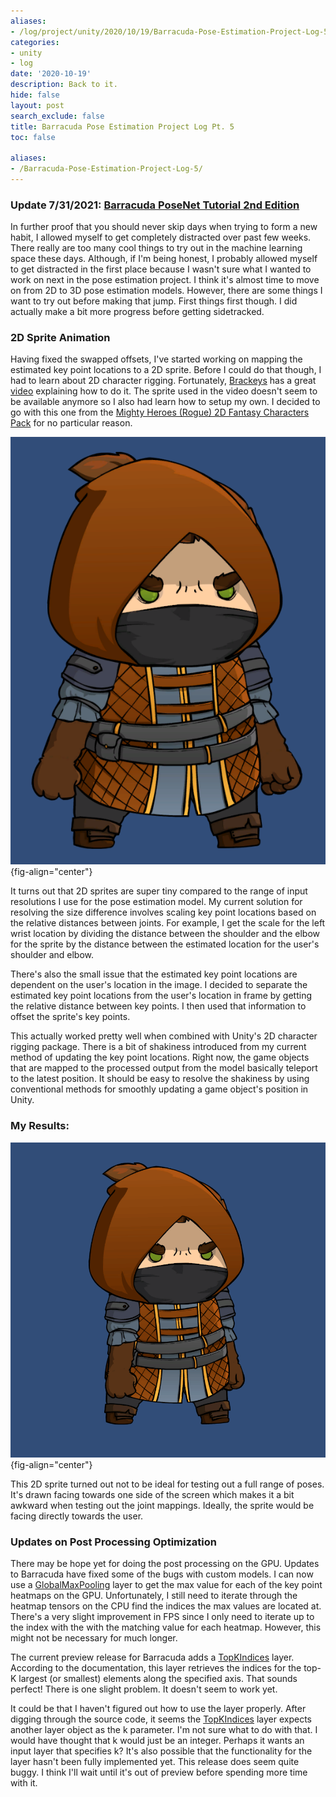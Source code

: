 ```yaml
---
aliases:
- /log/project/unity/2020/10/19/Barracuda-Pose-Estimation-Project-Log-5
categories:
- unity
- log
date: '2020-10-19'
description: Back to it.
hide: false
layout: post
search_exclude: false
title: Barracuda Pose Estimation Project Log Pt. 5
toc: false

aliases:
- /Barracuda-Pose-Estimation-Project-Log-5/
---
```


### Update 7/31/2021: [Barracuda PoseNet Tutorial 2nd Edition](../../barracuda-posenet-tutorial-v2/part-1/)

In further proof that you should never skip days when trying to form a new habit, I allowed myself to get completely distracted over past few weeks. There really are too many cool things to try out in the machine learning space these days. Although, if I'm being honest, I probably allowed myself to get distracted in the first place because I wasn't sure what I wanted to work on next in the pose estimation project. I think it's almost time to move on from 2D to 3D pose estimation models. However, there are some things I want to try out before making that jump. First things first though. I did actually make a bit more progress before getting sidetracked.

### 2D Sprite Animation

Having fixed the swapped offsets, I've started working on mapping the estimated key point locations to a 2D sprite. Before I could do that though, I had to learn about 2D character rigging. Fortunately, [Brackeys](https://www.youtube.com/channel/UCYbK_tjZ2OrIZFBvU6CCMiA) has a great [video](https://www.youtube.com/watch?v=eXIuizGzY2A) explaining how to do it. The sprite used in the video doesn't seem to be available anymore so I also had learn how to setup my own. I decided to go with this one from the [Mighty Heroes (Rogue) 2D Fantasy Characters Pack](https://assetstore.unity.com/packages/2d/characters/mighty-heroes-rogue-2d-fantasy-characters-pack-85770) for no particular reason.

![2D_character_sprite](./images/2D_character_sprite.PNG){fig-align="center"}

It turns out that 2D sprites are super tiny compared to the range of input resolutions I use for the pose estimation model. My current solution for resolving the size difference involves scaling key point locations based on the relative distances between joints. For example, I get the scale for the left wrist location by dividing the distance between the shoulder and the elbow for the sprite by the distance between the estimated location for the user's shoulder and elbow.

There's also the small issue that the estimated key point locations are dependent on the user's location in the image. I decided to separate the estimated key point locations from the user's location in frame by getting the relative distance between key points. I then used that information to offset the sprite's key points.

This actually worked pretty well when combined with Unity's 2D character rigging package. There is a bit of shakiness introduced from my current method of updating the key point locations. Right now, the game objects that are mapped to the processed output from the model basically teleport to the latest position. It should be easy to resolve the shakiness by using conventional methods for smoothly updating a game object's position in Unity. 

### My Results:
![2D_sprite_animation](./images/2D_sprite_animation.gif){fig-align="center"}

This 2D sprite turned out not to be ideal for testing out a full range of poses. It's drawn facing towards one side of the screen which makes it a bit awkward when testing out the joint mappings. Ideally, the sprite would be facing directly towards the user.

### Updates on Post Processing Optimization

There may be hope yet for doing the post processing on the GPU. Updates to Barracuda have fixed some of the bugs with custom models. I can now use a [GlobalMaxPooling](https://docs.unity3d.com/Packages/com.unity.barracuda@1.0/api/Unity.Barracuda.ModelBuilder.html#Unity_Barracuda_ModelBuilder_GlobalMaxPool2D_System_String_System_Object_) layer to get the max value for each of the key point heatmaps on the GPU. Unfortunately, I still need to iterate through the heatmap tensors on the CPU find the indices the max values are located at. There's a very slight improvement in FPS since I only need to iterate up to the index with the with the matching value for each heatmap. However, this might not be necessary for much longer.

The current preview release for Barracuda adds a [TopKIndices](https://docs.unity3d.com/Packages/com.unity.barracuda@1.1/api/Unity.Barracuda.ModelBuilder.html#Unity_Barracuda_ModelBuilder_TopKIndices_System_String_System_Object_System_Object_System_Int32_System_Boolean_System_Boolean_) layer. According to the documentation, this layer retrieves the indices for the top-K largest (or smallest) elements along the specified axis. That sounds perfect! There is one slight problem. It doesn't seem to work yet. 

It could be that I haven't figured out how to use the layer properly. After digging through the source code, it seems the [TopKIndices](https://docs.unity3d.com/Packages/com.unity.barracuda@1.1/api/Unity.Barracuda.ModelBuilder.html#Unity_Barracuda_ModelBuilder_TopKIndices_System_String_System_Object_System_Object_System_Int32_System_Boolean_System_Boolean_) layer expects another layer object as the k parameter. I'm not sure what to do with that. I would have thought that k would just be an integer. Perhaps it wants an input layer that specifies k? It's also possible that the functionality for the layer hasn't been fully implemented yet. This release does seem quite buggy. I think I'll wait until it's out of preview before spending more time with it.






<!-- Cloudflare Web Analytics --><script defer src='https://static.cloudflareinsights.com/beacon.min.js' data-cf-beacon='{"token": "56b8d2f624604c4891327b3c0d9f6703"}'></script><!-- End Cloudflare Web Analytics -->